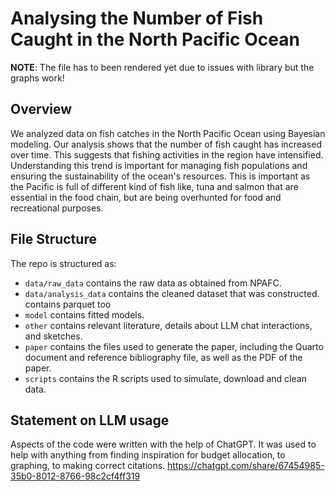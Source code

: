 # Analysing the Number of Fish Caught in the North Pacific Ocean

**NOTE**: The file has to been rendered yet due to issues with library but the graphs work! 

## Overview
We analyzed data on fish catches in the North Pacific Ocean using Bayesian modeling. Our analysis shows that the number of fish caught has increased over time. This suggests that fishing activities in the region have intensified. Understanding this trend is important for managing fish populations and ensuring the sustainability of the ocean's resources. This is important as the Pacific is full of different kind of fish like, tuna and salmon that are essential in the food chain, but are being overhunted for food and recreational purposes.

## File Structure

The repo is structured as:

-   `data/raw_data` contains the raw data as obtained from NPAFC.
-   `data/analysis_data` contains the cleaned dataset that was constructed. contains parquet too
-   `model` contains fitted models. 
-   `other` contains relevant literature, details about LLM chat interactions, and sketches.
-   `paper` contains the files used to generate the paper, including the Quarto document and reference bibliography file, as well as the PDF of the paper. 
-   `scripts` contains the R scripts used to simulate, download and clean data.


## Statement on LLM usage

Aspects of the code were written with the help of ChatGPT. It was used to help with anything from finding inspiration for budget allocation, to graphing, to making correct citations. [https://chatgpt.com/share/67454985-35b0-8012-8766-98c2cf4ff319
](https://chatgpt.com/share/67454985-35b0-8012-8766-98c2cf4ff319)
